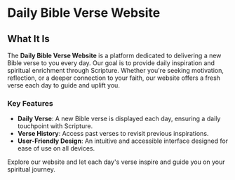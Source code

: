 # Daily Bible Verse Website

## What It Is

The **Daily Bible Verse Website** is a platform dedicated to delivering a new Bible verse to you every day. Our goal is to provide daily inspiration and spiritual enrichment through Scripture. Whether you're seeking motivation, reflection, or a deeper connection to your faith, our website offers a fresh verse each day to guide and uplift you.

### Key Features

- **Daily Verse**: A new Bible verse is displayed each day, ensuring a daily touchpoint with Scripture.
- **Verse History**: Access past verses to revisit previous inspirations.
- **User-Friendly Design**: An intuitive and accessible interface designed for ease of use on all devices.

Explore our website and let each day's verse inspire and guide you on your spiritual journey.
